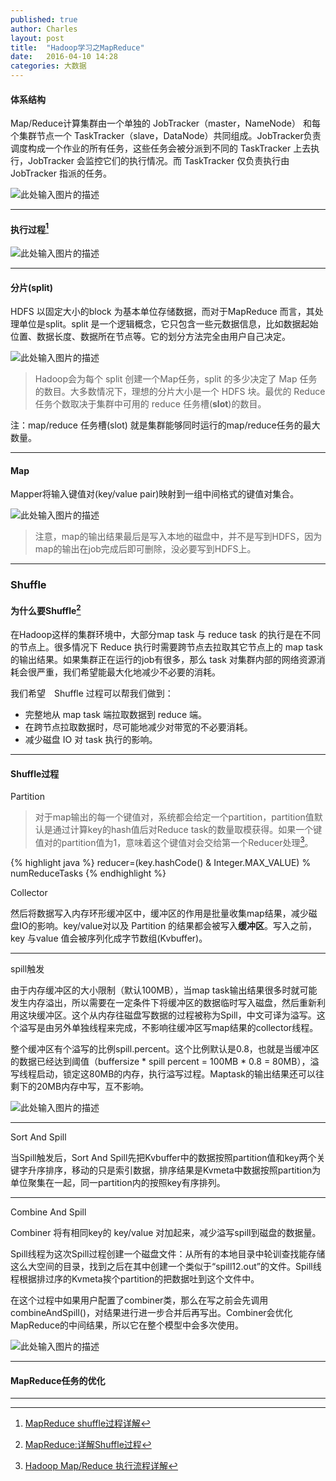 ```yaml
---
published: true
author: Charles
layout: post
title:  "Hadoop学习之MapReduce"
date:   2016-04-10 14:28
categories: 大数据
---
```


#### 体系结构
Map/Reduce计算集群由一个单独的 JobTracker（master，NameNode） 和每个集群节点一个 TaskTracker（slave，DataNode）共同组成。JobTracker负责调度构成一个作业的所有任务，这些任务会被分派到不同的 TaskTracker 上去执行，JobTracker 会监控它们的执行情况。而 TaskTracker 仅负责执行由 JobTracker 指派的任务。

![此处输入图片的描述][1]


----------

#### 执行过程[^1]

![此处输入图片的描述][2]


----------


#### 分片(split)
HDFS 以固定大小的block 为基本单位存储数据，而对于MapReduce 而言，其处理单位是split。split 是一个逻辑概念，它只包含一些元数据信息，比如数据起始位置、数据长度、数据所在节点等。它的划分方法完全由用户自己决定。

![此处输入图片的描述][3]

> Hadoop会为每个 split 创建一个Map任务，split 的多少决定了 Map 任务的数目。大多数情况下，理想的分片大小是一个 HDFS 块。最优的 Reduce 任务个数取决于集群中可用的 reduce 任务槽(**slot**)的数目。

注：map/reduce 任务槽(slot) 就是集群能够同时运行的map/reduce任务的最大数量。

----------

#### Map

Mapper将输入键值对(key/value pair)映射到一组中间格式的键值对集合。

![此处输入图片的描述][4]

> 注意，map的输出结果最后是写入本地的磁盘中，并不是写到HDFS，因为map的输出在job完成后即可删除，没必要写到HDFS上。

----------


### Shuffle

#### 为什么要Shuffle[^2]
在Hadoop这样的集群环境中，大部分map task 与 reduce task 的执行是在不同的节点上。很多情况下 Reduce 执行时需要跨节点去拉取其它节点上的 map task 的输出结果。如果集群正在运行的job有很多，那么 task 对集群内部的网络资源消耗会很严重，我们希望能最大化地减少不必要的消耗。

我们希望　Shuffle 过程可以帮我们做到： 

- 完整地从 map task 端拉取数据到 reduce 端。
- 在跨节点拉取数据时，尽可能地减少对带宽的不必要消耗。
- 减少磁盘 IO 对 task 执行的影响。

----------

#### Shuffle过程

<p class="first">Partition</p>

> 对于map输出的每一个键值对，系统都会给定一个partition，partition值默认是通过计算key的hash值后对Reduce task的数量取模获得。如果一个键值对的partition值为1，意味着这个键值对会交给第一个Reducer处理[^3]。

{% highlight java %}
reducer=(key.hashCode() & Integer.MAX_VALUE) % numReduceTasks
{% endhighlight %}

<p class="first">Collector</p>

然后将数据写入内存环形缓冲区中，缓冲区的作用是批量收集map结果，减少磁盘IO的影响。key/value对以及 Partition 的结果都会被写入**缓冲区**。写入之前，key 与value 值会被序列化成字节数组(Kvbuffer)。

----------

<p class="first">spill触发</p>

由于内存缓冲区的大小限制（默认100MB），当map task输出结果很多时就可能发生内存溢出，所以需要在一定条件下将缓冲区的数据临时写入磁盘，然后重新利用这块缓冲区。这个从内存往磁盘写数据的过程被称为Spill，中文可译为溢写。这个溢写是由另外单独线程来完成，不影响往缓冲区写map结果的collector线程。

整个缓冲区有个溢写的比例spill.percent。这个比例默认是0.8，也就是当缓冲区的数据已经达到阈值（buffersize * spill percent = 100MB * 0.8 = 80MB），溢写线程启动，锁定这80MB的内存，执行溢写过程。Maptask的输出结果还可以往剩下的20MB内存中写，互不影响。 

![此处输入图片的描述][5]


----------

<p class="first">Sort And Spill</p>

当Spill触发后，Sort And Spill先把Kvbuffer中的数据按照partition值和key两个关键字升序排序，移动的只是索引数据，排序结果是Kvmeta中数据按照partition为单位聚集在一起，同一partition内的按照key有序排列。


----------

<p class="first">Combine And Spill</p>

Combiner 将有相同key的 key/value 对加起来，减少溢写spill到磁盘的数据量。

Spill线程为这次Spill过程创建一个磁盘文件：从所有的本地目录中轮训查找能存储这么大空间的目录，找到之后在其中创建一个类似于“spill12.out”的文件。Spill线程根据排过序的Kvmeta挨个partition的把数据吐到这个文件中。

在这个过程中如果用户配置了combiner类，那么在写之前会先调用combineAndSpill()，对结果进行进一步合并后再写出。Combiner会优化MapReduce的中间结果，所以它在整个模型中会多次使用。

![此处输入图片的描述][6]

----------

#### MapReduce任务的优化


----------
  
  [^1]: [MapReduce shuffle过程详解](http://blog.csdn.net/u014374284/article/details/49205885)
  [^2]: [MapReduce:详解Shuffle过程](http://langyu.iteye.com/blog/992916)
  [^3]: [Hadoop Map/Reduce 执行流程详解](http://zheming.wang/hadoop-mapreduce-zhi-xing-liu-cheng-xiang-jie.html)


  [1]: http://7xjbdi.com1.z0.glb.clouddn.com/hadoop_job.png?imageView2/2/w/450
  [2]: http://7xjbdi.com1.z0.glb.clouddn.com/map_shuffle_reduce.png
  [3]: http://7xjbdi.com1.z0.glb.clouddn.com/mapreduce_spilt.png
  [4]: http://7xjbdi.com1.z0.glb.clouddn.com/word-count-as-mapreduce.png
  [5]: http://7xjbdi.com1.z0.glb.clouddn.com/hadoop_map_unused.png
  [6]: http://7xjbdi.com1.z0.glb.clouddn.com/hadoop_002.png